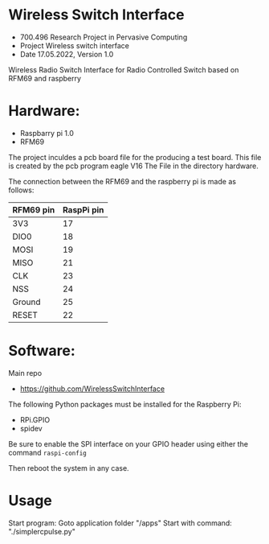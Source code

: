 # Wireless Switch Interface

- 700.496	Research Project in Pervasive Computing
- Project	Wireless switch interface
- Date		17.05.2022, Version	1.0

Wireless Radio Switch Interface for Radio Controlled Switch based on RFM69 and raspberry 

# Hardware: 

- Raspbarry pi 1.0
- RFM69 

The project inculdes a pcb board file for the producing a test board. This file is created by the pcb program eagle V16
The File in the directory hardware. 

The connection between the RFM69 and the raspberry pi is made as follows:

| RFM69 pin | RaspPi pin  
| ------- |-------
| 3V3     | 17  
| DIO0    | 18  
| MOSI    | 19  
| MISO    | 21  
| CLK     | 23  
| NSS     | 24   
| Ground  | 25  
| RESET   | 22   



# Software: 

Main repo
* https://github.com/WirelessSwitchInterface

The following Python packages must be installed for the Raspberry Pi:

* RPi.GPIO
* spidev

Be sure to enable the SPI interface on your GPIO header using either the command `raspi-config`

Then reboot the system in any case.


# Usage

Start program: 
Goto  application folder "/apps"
Start with command: "./simplercpulse.py"
